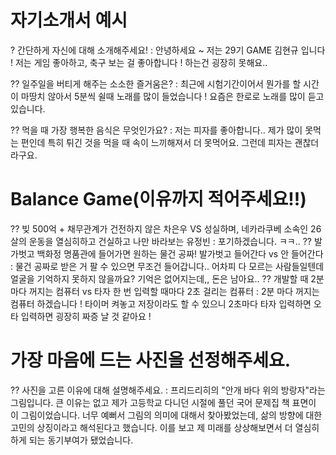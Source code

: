 # 자기소개서 예시 

? 간단하게 자신에 대해 소개해주세요!
: 안녕하세요 ~ 저는 29기 GAME 김현규 입니다 ! 저는 게임 좋아하고, 축구 보는 걸 좋아합니다 ! 하는건 굉장히 못해요..

 
?? 일주일을 버티게 해주는 소소한 즐거움은? 
: 최근에 시험기간이어서 뭔가를 할 시간이 마땅치 않아서 5분씩 쉴때 노래를 많이 들었습니다 ! 
요즘은 한로로 노래를 많이 듣고 있습니다.
  
?? 먹을 때 가장 행복한 음식은 무엇인가요?
: 저는 피자를 좋아합니다.. 제가 많이 못먹는 편인데 특히 튀긴 것을 먹을 때 속이 느끼해져서 더 못먹어요. 그런데 피자는 괜찮더라구요.
 
# Balance Game(이유까지 적어주세요!!)

?? 빚 500억 + 채무관계가 건전하지 않은 차은우 VS 성실하며, 네카라쿠베 소속인 26살의 운동을 열심히하고 건실하고 나만 바라보는 유정빈
: 포기하겠습니다. ㅋㅋ..
?? 발가벗고 백화정 명품관에 들어가면 원하는 물건 공짜! 발가벗고 들어간다 vs 안 들어간다
: 물건 공짜로 받은 거 팔 수 있으면 무조건 들어갑니다.. 어차피 다 모르는 사람들일텐데 얼굴을 기억하지 못하지 않을까요? 기억은 없어지는데,, 돈은 남아요..
?? 개발할 때 2분 마다 꺼지는 컴퓨터 vs 타자 한 번 입력할 때마다 2초 걸리는 컴퓨터
: 2분 마다 꺼지는 컴퓨터 하겠습니다 ! 타이머 켜놓고 저장이라도 할 수 있으니 2초마다 타자 입력하면 오타 입력하면 굉장히 짜증 날 것 같아요 !

# 가장 마음에 드는 사진을 선정해주세요. 
?? 사진을 고른 이유에 대해 설명해주세요. 
: 프리드리히의 "안개 바다 위의 방랑자"라는 그림입니다. 큰 이유는 없고 제가 고등학교 다니던 시절에 풀던 국어 문제집 책 표면이 이 그림이었습니다.
너무 예뻐서 그림의 의미에 대해서 찾아봤었는데, 삶의 방향에 대한 고민의 상징이라고 해석된다고 했습니다. 
이를 보고 제 미래를 상상해보면서 더 열심히 하게 되는 동기부여가 됐었습니다.
